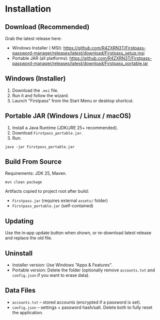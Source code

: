 # Installation

## Download (Recommended)

Grab the latest release here:

- Windows Installer (
  MSI): https://github.com/R4ZXRN3T/Firstpass-password-manager/releases/latest/download/Firstpass_setup.msi
- Portable JAR (all
  platforms): https://github.com/R4ZXRN3T/Firstpass-password-manager/releases/latest/download/Firstpass_portable.jar

## Windows (Installer)

1. Download the `.msi` file.
2. Run it and follow the wizard.
3. Launch "Firstpass" from the Start Menu or desktop shortcut.

## Portable JAR (Windows / Linux / macOS)

1. Install a Java Runtime (JDK/JRE 25+ recommended).
2. Download `Firstpass_portable.jar`.
3. Run:

```
java -jar Firstpass_portable.jar
```

## Build From Source

Requirements: JDK 25, Maven.

```
mvn clean package
```

Artifacts copied to project root after build:

- `Firstpass.jar` (requires external `assets/` folder)
- `Firstpass_portable.jar` (self-contained)

## Updating

Use the in‑app update button when shown, or re-download latest release and replace the old file.

## Uninstall

- Installer version: Use Windows "Apps & Features".
- Portable version: Delete the folder (optionally remove `accounts.txt` and `config.json` if you want to erase data).

## Data Files

- `accounts.txt` – stored accounts (encrypted if a password is set).
- `config.json` – settings + password hash/salt.
  Delete both to fully reset the application.

